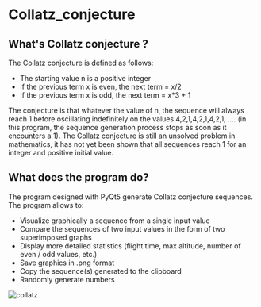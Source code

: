 # Collatz_conjecture

## What's Collatz conjecture ?
The Collatz conjecture is defined as follows:
- The starting value n is a positive integer
- If the previous term x is even, the next term = x/2
- If the previous term x is odd, the next term = x*3 + 1

The conjecture is that whatever the value of n, the sequence will always reach 1 before oscillating indefinitely on the values 4,2,1,4,2,1,4,2,1, .... (in this program, the sequence generation process stops as soon as it encounters a 1). The Collatz conjecture is still an unsolved problem in mathematics, it has not yet been shown that all sequences reach 1 for an integer and positive initial value.

## What does the program do?
The program designed with PyQt5 generate Collatz conjecture sequences. The program allows to:
- Visualize graphically a sequence from a single input value
- Compare the sequences of two input values in the form of two superimposed graphs
- Display more detailed statistics (flight time, max altitude, number of even / odd values, etc.)
- Save graphics in .png format
- Copy the sequence(s) generated to the clipboard
- Randomly generate numbers

![collatz](https://user-images.githubusercontent.com/11463619/96721613-ab0d2480-13ac-11eb-8281-9e48eab896dd.png)
